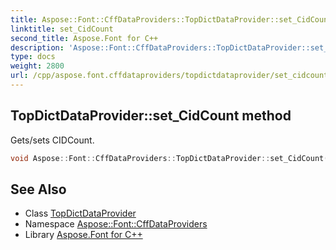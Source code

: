 ```yaml
---
title: Aspose::Font::CffDataProviders::TopDictDataProvider::set_CidCount method
linktitle: set_CidCount
second_title: Aspose.Font for C++
description: 'Aspose::Font::CffDataProviders::TopDictDataProvider::set_CidCount method. Gets/sets CIDCount in C++.'
type: docs
weight: 2800
url: /cpp/aspose.font.cffdataproviders/topdictdataprovider/set_cidcount/
---
```

## TopDictDataProvider::set_CidCount method


Gets/sets CIDCount.

```cpp
void Aspose::Font::CffDataProviders::TopDictDataProvider::set_CidCount(int32_t value)
```

## See Also

* Class [TopDictDataProvider](../)
* Namespace [Aspose::Font::CffDataProviders](../../)
* Library [Aspose.Font for C++](../../../)
